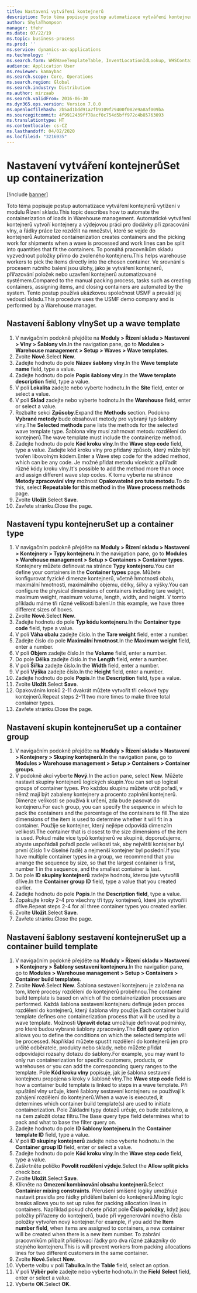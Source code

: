 ```yaml
---
title: Nastavení vytváření kontejnerů
description: Toto téma popisuje postup automatizace vytváření kontejnerů vytížení v modulu Řízení skladu.
author: ShylaThompson
manager: tfehr
ms.date: 07/22/19
ms.topic: business-process
ms.prod: ''
ms.service: dynamics-ax-applications
ms.technology: ''
ms.search.form: WHSWaveTemplateTable, InventLocationIdLookup, WHSContainerType, WHSContainerGroup, WHSContainerizationTable, WHSContainerizationBreak, WHSCreateContainerBreak
audience: Application User
ms.reviewer: kamaybac
ms.search.scope: Core, Operations
ms.search.region: Global
ms.search.industry: Distribution
ms.author: mirzaab
ms.search.validFrom: 2016-06-30
ms.dyn365.ops.version: Version 7.0.0
ms.openlocfilehash: 2b5ad1bdd91a2fb9109f29400f082e9a8af009ba
ms.sourcegitcommit: 4f9912439ff78acf0c754d5bff972c4b85763093
ms.translationtype: HT
ms.contentlocale: cs-CZ
ms.lasthandoff: 04/02/2020
ms.locfileid: "3216935"
---
```

# <a name="set-up-containerization"></a><span data-ttu-id="b6910-103">Nastavení vytváření kontejnerů</span><span class="sxs-lookup"><span data-stu-id="b6910-103">Set up containerization</span></span>

[!include [banner](../../includes/banner.md)]

<span data-ttu-id="b6910-104">Toto téma popisuje postup automatizace vytváření kontejnerů vytížení v modulu Řízení skladu.</span><span class="sxs-lookup"><span data-stu-id="b6910-104">This topic describes how to automate the containerization of loads in Warehouse management.</span></span> <span data-ttu-id="b6910-105">Automatické vytváření kontejnerů vytvoří kontejnery a výdejovou práci pro dodávky při zpracování vlny, a řádky práce lze rozdělit na množství, které se vejde do kontejnerů.</span><span class="sxs-lookup"><span data-stu-id="b6910-105">Automated containerization creates containers and the picking work for shipments when a wave is processed and work lines can be split into quantities that fit the containers.</span></span> <span data-ttu-id="b6910-106">To pomáhá pracovníkům skladu vyzvednout položky přímo do zvoleného kontejneru.</span><span class="sxs-lookup"><span data-stu-id="b6910-106">This helps warehouse workers to pick the items directly into the chosen container.</span></span> <span data-ttu-id="b6910-107">Ve srovnání s procesem ručního balení jsou úlohy, jako je vytváření kontejnerů, přiřazování položek nebo uzavření kontejnerů automatizované systémem.</span><span class="sxs-lookup"><span data-stu-id="b6910-107">Compared to the manual packing process, tasks such as creating containers, assigning items, and closing containers are automated by the system.</span></span> <span data-ttu-id="b6910-108">Tento postup používá ukázkovou společnost USMF a provádí jej vedoucí skladu.</span><span class="sxs-lookup"><span data-stu-id="b6910-108">This procedure uses the USMF demo company and is performed by a Warehouse manager.</span></span>


## <a name="set-up-a-wave-template"></a><span data-ttu-id="b6910-109">Nastavení šablony vlny</span><span class="sxs-lookup"><span data-stu-id="b6910-109">Set up a wave template</span></span>
1. <span data-ttu-id="b6910-110">V navigačním podokně přejděte na **Moduly > Řízení skladu > Nastavení > Vlny > Šablony vln**.</span><span class="sxs-lookup"><span data-stu-id="b6910-110">In the navigation pane, go to **Modules > Warehouse management > Setup > Waves > Wave templates**.</span></span>
2. <span data-ttu-id="b6910-111">Zvolte **Nové**.</span><span class="sxs-lookup"><span data-stu-id="b6910-111">Select **New**.</span></span>
3. <span data-ttu-id="b6910-112">Zadejte hodnotu do pole **Název šablony vlny**.</span><span class="sxs-lookup"><span data-stu-id="b6910-112">In the **Wave template name** field, type a value.</span></span>
4. <span data-ttu-id="b6910-113">Zadejte hodnotu do pole **Popis šablony vlny**.</span><span class="sxs-lookup"><span data-stu-id="b6910-113">In the **Wave template description** field, type a value.</span></span>
5. <span data-ttu-id="b6910-114">V poli **Lokalita** zadejte nebo vyberte hodnotu.</span><span class="sxs-lookup"><span data-stu-id="b6910-114">In the **Site** field, enter or select a value.</span></span>
6. <span data-ttu-id="b6910-115">V poli **Sklad** zadejte nebo vyberte hodnotu.</span><span class="sxs-lookup"><span data-stu-id="b6910-115">In the **Warehouse** field, enter or select a value.</span></span>
7. <span data-ttu-id="b6910-116">Rozbalte sekci **Způsoby**.</span><span class="sxs-lookup"><span data-stu-id="b6910-116">Expand the **Methods** section.</span></span> <span data-ttu-id="b6910-117">Podokno **Vybrané metody** bude obsahovat metody pro vybraný typ šablony vlny.</span><span class="sxs-lookup"><span data-stu-id="b6910-117">The **Selected methods** pane lists the methods for the selected wave template type.</span></span> <span data-ttu-id="b6910-118">Šablona vlny musí zahrnovat metodu rozdělení do kontejnerů.</span><span class="sxs-lookup"><span data-stu-id="b6910-118">The wave template must include the containerize method.</span></span>  
8. <span data-ttu-id="b6910-119">Zadejte hodnotu do pole **Kód kroku vlny**.</span><span class="sxs-lookup"><span data-stu-id="b6910-119">In the **Wave step code** field, type a value.</span></span> <span data-ttu-id="b6910-120">Zadejte kód kroku vlny pro přidaný způsob, který může být tvořen libovolným kódem.</span><span class="sxs-lookup"><span data-stu-id="b6910-120">Enter a Wave step code for the added method, which can be any code.</span></span> <span data-ttu-id="b6910-121">Je možné přidat metodu vícekrát a přiřadit různé kódy kroku vlny.</span><span class="sxs-lookup"><span data-stu-id="b6910-121">It's possible to add the method more than once and assign different wave step codes.</span></span> <span data-ttu-id="b6910-122">K tomu vyberte na stránce **Metody zpracování vlny** možnost **Opakovatelné pro tuto metodu**.</span><span class="sxs-lookup"><span data-stu-id="b6910-122">To do this, select **Repeatable for this method** in the **Wave process methods** page.</span></span>  
9. <span data-ttu-id="b6910-123">Zvolte **Uložit**.</span><span class="sxs-lookup"><span data-stu-id="b6910-123">Select **Save**.</span></span>
10. <span data-ttu-id="b6910-124">Zavřete stránku.</span><span class="sxs-lookup"><span data-stu-id="b6910-124">Close the page.</span></span>

## <a name="set-up-a-container-type"></a><span data-ttu-id="b6910-125">Nastavení typu kontejneru</span><span class="sxs-lookup"><span data-stu-id="b6910-125">Set up a container type</span></span>
1. <span data-ttu-id="b6910-126">V navigačním podokně přejděte na **Moduly > Řízení skladu > Nastavení > Kontejnery > Typy kontejneru**.</span><span class="sxs-lookup"><span data-stu-id="b6910-126">In the navigation pane, go to **Modules > Warehouse management > Setup > Containers > Container types**.</span></span> <span data-ttu-id="b6910-127">Kontejnery můžete definovat na stránce **Typy kontejneru**.</span><span class="sxs-lookup"><span data-stu-id="b6910-127">You can define your containers in the **Container types** page.</span></span> <span data-ttu-id="b6910-128">Můžete konfigurovat fyzické dimenze kontejnerů, včetně hmotnosti obalu, maximální hmotnosti, maximálního objemu, délky, šířky a výšky.</span><span class="sxs-lookup"><span data-stu-id="b6910-128">You can configure the physical dimensions of containers including tare weight, maximum weight, maximum volume, length, width, and height.</span></span> <span data-ttu-id="b6910-129">V tomto příkladu máme tři různé velikosti balení.</span><span class="sxs-lookup"><span data-stu-id="b6910-129">In this example, we have three different sizes of boxes.</span></span>  
2. <span data-ttu-id="b6910-130">Zvolte **Nové**.</span><span class="sxs-lookup"><span data-stu-id="b6910-130">Select **New**.</span></span>
3. <span data-ttu-id="b6910-131">Zadejte hodnotu do pole **Typ kódu kontejneru**.</span><span class="sxs-lookup"><span data-stu-id="b6910-131">In the **Container type code** field, type a value.</span></span>
4. <span data-ttu-id="b6910-132">V poli **Váha obalu** zadejte číslo.</span><span class="sxs-lookup"><span data-stu-id="b6910-132">In the **Tare weight** field, enter a number.</span></span>
5. <span data-ttu-id="b6910-133">Zadejte číslo do pole **Maximální hmotnost**.</span><span class="sxs-lookup"><span data-stu-id="b6910-133">In the **Maximum weight** field, enter a number.</span></span>
6. <span data-ttu-id="b6910-134">V poli **Objem** zadejte číslo.</span><span class="sxs-lookup"><span data-stu-id="b6910-134">In the **Volume** field, enter a number.</span></span>
7. <span data-ttu-id="b6910-135">Do pole **Délka** zadejte číslo.</span><span class="sxs-lookup"><span data-stu-id="b6910-135">In the **Length** field, enter a number.</span></span>
8. <span data-ttu-id="b6910-136">V poli **Šířka** zadejte číslo.</span><span class="sxs-lookup"><span data-stu-id="b6910-136">In the **Width** field, enter a number.</span></span>
9. <span data-ttu-id="b6910-137">V poli **Výška** zadejte číslo.</span><span class="sxs-lookup"><span data-stu-id="b6910-137">In the **Height** field, enter a number.</span></span>
10. <span data-ttu-id="b6910-138">Zadejte hodnotu do pole **Popis**.</span><span class="sxs-lookup"><span data-stu-id="b6910-138">In the **Description** field, type a value.</span></span>
11. <span data-ttu-id="b6910-139">Zvolte **Uložit**.</span><span class="sxs-lookup"><span data-stu-id="b6910-139">Select **Save**.</span></span>
13. <span data-ttu-id="b6910-140">Opakováním kroků 2-11 dvakrát můžete vytvořit tři celkové typy kontejnerů.</span><span class="sxs-lookup"><span data-stu-id="b6910-140">Repeat steps 2-11 two more times to make three total container types.</span></span>
14. <span data-ttu-id="b6910-141">Zavřete stránku.</span><span class="sxs-lookup"><span data-stu-id="b6910-141">Close the page.</span></span>

## <a name="set-up-a-container-group"></a><span data-ttu-id="b6910-142">Nastavení skupin kontejneru</span><span class="sxs-lookup"><span data-stu-id="b6910-142">Set up a container group</span></span>
1. <span data-ttu-id="b6910-143">V navigačním podokně přejděte na **Moduly > Řízení skladu > Nastavení > Kontejnery > Skupiny kontejnerů**.</span><span class="sxs-lookup"><span data-stu-id="b6910-143">In the navigation pane, go to **Modules > Warehouse management > Setup > Containers > Container groups**.</span></span>
2. <span data-ttu-id="b6910-144">V podokně akcí vyberte **Nový**.</span><span class="sxs-lookup"><span data-stu-id="b6910-144">In the action pane, select **New**.</span></span> <span data-ttu-id="b6910-145">Můžete nastavit skupiny kontejnerů logických skupin.</span><span class="sxs-lookup"><span data-stu-id="b6910-145">You can set up logical groups of container types.</span></span> <span data-ttu-id="b6910-146">Pro každou skupinu můžete určit pořadí, v němž mají být zabaleny kontejnery a procento zaplnění kontejnerů. Dimenze velikosti se používá k určení, zda bude pasovat do kontejneru.</span><span class="sxs-lookup"><span data-stu-id="b6910-146">For each group, you can specify the sequence in which to pack the containers and the percentage of the containers to fill.The size dimensions of the item is used to determine whether it will fit in a container.</span></span> <span data-ttu-id="b6910-147">Použije se kontejner, který nejlépe odpovídá dimenzím velikosti.</span><span class="sxs-lookup"><span data-stu-id="b6910-147">The container that is closest to the size dimensions of the item is used.</span></span> <span data-ttu-id="b6910-148">Pokud máte více typů kontejnerů ve skupině, doporučujeme, abyste uspořádali pořadí podle velikosti tak, aby největší kontejner byl první (číslo 1 v číselné řadě) a nejmenší kontejner byl poslední.</span><span class="sxs-lookup"><span data-stu-id="b6910-148">If you have multiple container types in a group, we recommend that you arrange the sequence by size, so that the largest container is first, number 1 in the sequence, and the smallest container is last.</span></span>    
3. <span data-ttu-id="b6910-149">Do pole **ID skupiny kontejnerů** zadejte hodnotu, kterou jste vytvořili dříve.</span><span class="sxs-lookup"><span data-stu-id="b6910-149">In the **Container group ID** field, type a value that you created earlier.</span></span>
4. <span data-ttu-id="b6910-150">Zadejte hodnotu do pole **Popis**.</span><span class="sxs-lookup"><span data-stu-id="b6910-150">In the **Description field**, type a value.</span></span>
5. <span data-ttu-id="b6910-151">Zopakujte kroky 2-4 pro všechny tři typy kontejnerů, které jste vytvořili dříve.</span><span class="sxs-lookup"><span data-stu-id="b6910-151">Repeat steps 2-4 for all three container types you created earlier.</span></span>
6. <span data-ttu-id="b6910-152">Zvolte **Uložit**.</span><span class="sxs-lookup"><span data-stu-id="b6910-152">Select **Save**.</span></span>
7. <span data-ttu-id="b6910-153">Zavřete stránku.</span><span class="sxs-lookup"><span data-stu-id="b6910-153">Close the page.</span></span>

## <a name="set-up-a-container-build-template"></a><span data-ttu-id="b6910-154">Nastavení šablony sestavení kontejneru</span><span class="sxs-lookup"><span data-stu-id="b6910-154">Set up a container build template</span></span>
1. <span data-ttu-id="b6910-155">V navigačním podokně přejděte na **Moduly > Řízení skladu > Nastavení > Kontejnery > Šablony sestavení kontejneru**.</span><span class="sxs-lookup"><span data-stu-id="b6910-155">In the navigation pane, go to **Modules > Warehouse management > Setup > Containers > Container build templates**.</span></span>
2. <span data-ttu-id="b6910-156">Zvolte **Nové**.</span><span class="sxs-lookup"><span data-stu-id="b6910-156">Select **New**.</span></span> <span data-ttu-id="b6910-157">Šablona sestavení kontejneru je založena na tom, které procesy rozdělení do kontejnerů proběhnou.</span><span class="sxs-lookup"><span data-stu-id="b6910-157">The container build template is based on which of the containerization processes are performed.</span></span> <span data-ttu-id="b6910-158">Každá šablona sestavení kontejneru definuje jeden proces rozdělení do kontejnerů, který šablona vlny použije.</span><span class="sxs-lookup"><span data-stu-id="b6910-158">Each container build template defines one containerization process that will be used by a wave template.</span></span> <span data-ttu-id="b6910-159">Možnosti **Upravit dotaz** umožňuje definovat podmínky, pro které budou vybrané šablony zpracovány.</span><span class="sxs-lookup"><span data-stu-id="b6910-159">The **Edit query** option allows you to define the conditions on which the selected template will be processed.</span></span> <span data-ttu-id="b6910-160">Například můžete spustit rozdělení do kontejnerů jen pro určité odběratele, produkty nebo sklady, nebo můžete přidat odpovídající rozsahy dotazu do šablony.</span><span class="sxs-lookup"><span data-stu-id="b6910-160">For example, you may want to only run containerization for specific customers, products, or warehouses or you can add the corresponding query ranges to the template.</span></span> <span data-ttu-id="b6910-161">Pole **Kód kroku vlny** popisuje, jak je šablona sestavení kontejneru propojena s kroky v šabloně vlny.</span><span class="sxs-lookup"><span data-stu-id="b6910-161">The **Wave step code** field is how a container build template is linked to steps in a wave template.</span></span> <span data-ttu-id="b6910-162">Při spuštění vlny určuje, které šablony sestavení kontejneru se používají k zahájení rozdělení do kontejnerů.</span><span class="sxs-lookup"><span data-stu-id="b6910-162">When a wave is executed, it determines which container build template(s) are used to initiate containerization.</span></span> <span data-ttu-id="b6910-163">Pole Základní typy dotazů určuje, co bude zabaleno, a na čem založit dotaz filtru.</span><span class="sxs-lookup"><span data-stu-id="b6910-163">The Base query type field determines what to pack and what to base the filter query on.</span></span> 
3. <span data-ttu-id="b6910-164">Zadejte hodnotu do pole **ID šablony kontejneru**.</span><span class="sxs-lookup"><span data-stu-id="b6910-164">In the **Container template ID** field, type a value.</span></span>
4. <span data-ttu-id="b6910-165">V poli **ID skupiny kontejnerů** zadejte nebo vyberte hodnotu.</span><span class="sxs-lookup"><span data-stu-id="b6910-165">In the **Container group ID** field, enter or select a value.</span></span>
5. <span data-ttu-id="b6910-166">Zadejte hodnotu do pole **Kód kroku vlny**.</span><span class="sxs-lookup"><span data-stu-id="b6910-166">In the **Wave step code** field, type a value.</span></span>
6. <span data-ttu-id="b6910-167">Zaškrtněte políčko **Povolit rozdělení výdeje**.</span><span class="sxs-lookup"><span data-stu-id="b6910-167">Select the **Allow split picks** check box.</span></span>
7. <span data-ttu-id="b6910-168">Zvolte **Uložit**.</span><span class="sxs-lookup"><span data-stu-id="b6910-168">Select **Save**.</span></span>
8. <span data-ttu-id="b6910-169">Klikněte na **Omezení kombinování obsahu kontejnerů.**</span><span class="sxs-lookup"><span data-stu-id="b6910-169">Select **Containier mixing constraints**.</span></span> <span data-ttu-id="b6910-170">Přerušení smíšené logiky umožňuje nastavit pravidla pro řádky přidělení balení do kontejnerů.</span><span class="sxs-lookup"><span data-stu-id="b6910-170">Mixing logic breaks allows you to set up rules for packing allocation lines in containers.</span></span> <span data-ttu-id="b6910-171">Například pokud chcete přidat pole **Číslo položky**, když jsou položky přiřazeny do kontejnerů, bude při vygenerování nového čísla položky vytvořen nový kontejner.</span><span class="sxs-lookup"><span data-stu-id="b6910-171">For example, if you add the **Item number field**, when items are assigned to containers, a new container will be created when there is a new item number.</span></span> <span data-ttu-id="b6910-172">To zabrání pracovníkům přibalit přidělovací řádky pro dva různé zákazníky do stejného kontejneru.</span><span class="sxs-lookup"><span data-stu-id="b6910-172">This is will prevent workers from packing allocations lines for two different customers in the same container.</span></span>  
9. <span data-ttu-id="b6910-173">Zvolte **Nové**.</span><span class="sxs-lookup"><span data-stu-id="b6910-173">Select **New**.</span></span>
10. <span data-ttu-id="b6910-174">Vyberte volbu v poli **Tabulka**.</span><span class="sxs-lookup"><span data-stu-id="b6910-174">In the **Table** field, select an option.</span></span>
11. <span data-ttu-id="b6910-175">V poli **Výběr pole** zadejte nebo vyberte hodnotu.</span><span class="sxs-lookup"><span data-stu-id="b6910-175">In the **Field Select** field, enter or select a value.</span></span>
12. <span data-ttu-id="b6910-176">Vyberte **OK**.</span><span class="sxs-lookup"><span data-stu-id="b6910-176">Select **OK**.</span></span>

